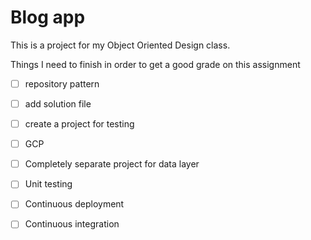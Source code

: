 # Blog app
This is a project for my Object Oriented Design class.

 Things I need to finish in order to get a good grade on this assignment
- [ ] repository pattern
- [ ] add solution file
- [ ] create a project for testing
- [ ] GCP
- [ ] Completely separate project for data layer
- [ ] Unit testing
- [ ] Continuous deployment
- [ ] Continuous integration

